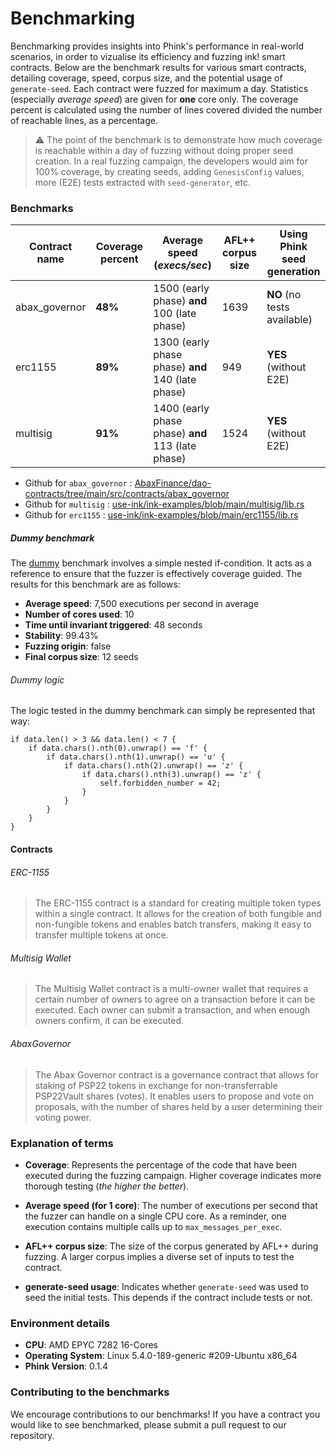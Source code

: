 # Benchmarking

Benchmarking provides insights into Phink's performance in real-world scenarios, in order to vizualise its efficiency
and
fuzzing ink! smart contracts. Below are the benchmark results for various smart contracts, detailing
coverage, speed, corpus size, and the potential usage of `generate-seed`.
Each contract were fuzzed for maximum a day.
Statistics (especially *average speed*) are given for **one** core only. The coverage percent is calculated using the
number of
lines covered divided the number of reachable lines, as a percentage.

> ⚠️ The point of the benchmark is to demonstrate how much coverage is reachable within a day of fuzzing without doing
> proper seed creation. In a real fuzzing campaign, the developers would aim for 100% coverage, by creating seeds,
> adding `GenesisConfig` values, more (E2E) tests extracted with `seed-generator`, etc.

### Benchmarks

| Contract name | Coverage percent | Average speed (_execs/sec_)                       | AFL++ corpus size | Using Phink seed generation |
|---------------|------------------|---------------------------------------------------|-------------------|-----------------------------|
| abax_governor | **48%**          | 1500 (early phase) **and** 100 (late phase)       | 1639              | **NO** (no tests available) |
| erc1155       | **89%**          | 1300 (early phase phase) **and** 140 (late phase) | 949               | **YES** (without E2E)       |
| multisig      | **91%**          | 1400 (early phase phase) **and** 113 (late phase) | 1524              | **YES** (without E2E)       |

- Github for
  `abax_governor` : [AbaxFinance/dao-contracts/tree/main/src/contracts/abax_governor](https://github.com/AbaxFinance/dao-contracts/tree/main/src/contracts/abax_governor/)
- Github for
  `multisig` : [use-ink/ink-examples/blob/main/multisig/lib.rs](https://github.com/use-ink/ink-examples/blob/main/multisig/lib.rs)
- Github for
  `erc1155` : [use-ink/ink-examples/blob/main/erc1155/lib.rs](https://github.com/use-ink/ink-examples/blob/main/erc1155/lib.rs)

##### Dummy benchmark

The [dummy](https://github.com/srlabs/phink/blob/main/sample/dummy/lib.rs) benchmark involves a simple nested
if-condition. It acts as a reference to ensure that the fuzzer is
effectively coverage guided. The results for this benchmark are as follows:

* **Average speed**: 7,500 executions per second in average
* **Number of cores used**: 10
* **Time until invariant triggered**: 48 seconds
* **Stability**: 99.43%
* **Fuzzing origin**: false
* **Final corpus size**: 12 seeds

###### Dummy logic

The logic tested in the dummy benchmark can simply be represented that way:

```rust, ignore
if data.len() > 3 && data.len() < 7 {
    if data.chars().nth(0).unwrap() == 'f' {
        if data.chars().nth(1).unwrap() == 'u' {
            if data.chars().nth(2).unwrap() == 'z' {
                if data.chars().nth(3).unwrap() == 'z' {
                    self.forbidden_number = 42;
                }
            }
        }
    }
}
``` 

#### Contracts

###### ERC-1155

> The ERC-1155 contract is a standard for creating multiple token types within a single contract. It allows for the
> creation of both fungible and non-fungible tokens and enables batch transfers, making it easy to transfer multiple
> tokens at once.

###### Multisig Wallet

> The Multisig Wallet contract is a multi-owner wallet that requires a certain number of owners to agree on a
> transaction before it can be executed. Each owner can submit a transaction, and when enough owners confirm, it can be
> executed.

###### AbaxGovernor

> The Abax Governor contract is a governance contract that allows for staking of PSP22 tokens in exchange for
> non-transferrable PSP22Vault shares (votes). It enables users to propose and vote on proposals, with the number of
> shares held by a user determining their voting power.

### Explanation of terms

- **Coverage**: Represents the percentage of the code that have been executed during the fuzzing campaign. Higher
  coverage
  indicates more thorough testing (_the higher the better_).

- **Average speed (for 1 core)**: The number of executions per second that the fuzzer can handle on a single CPU core.
  As a reminder, one execution contains multiple calls up to
  `max_messages_per_exec`.

- **AFL++ corpus size**: The size of the corpus generated by AFL++ during fuzzing. A larger
  corpus implies a diverse set of inputs to test the contract.

- **generate-seed usage**: Indicates whether `generate-seed` was used to seed the initial tests. This depends if the
  contract include tests or not.

### Environment details

- **CPU**: AMD EPYC 7282 16-Cores
- **Operating System**: Linux 5.4.0-189-generic #209-Ubuntu x86_64
- **Phink Version**: 0.1.4

### Contributing to the benchmarks

We encourage contributions to our benchmarks! If you have a contract you would like to see benchmarked, please submit a
pull request to our repository.